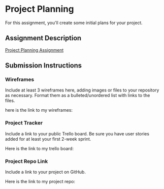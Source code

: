 # Project Planning
For this assignment, you'll create some initial plans for your project.

## Assignment Description
[Project Planning Assignment](https://education.launchcode.org/liftoff/modules/assignments/project-planning)

## Submission Instructions

### Wireframes

Include at least 3 wireframes here, adding images or files to your repository as necessary. Format them as a bulleted/unordered list with links to the files.

here is the link to my wireframes: 


### Project Tracker

Include a link to your public Trello board. Be sure you have user stories added for at least your first 2-week sprint.

Here is the link to my trello board:


### Project Repo Link

Include a link to your project on GitHub.

Here is the link to my project repo:
